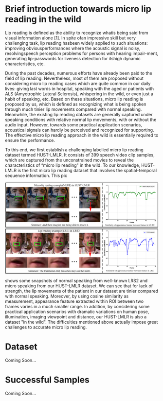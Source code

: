 # Brief introduction towards micro lip reading in the wild

Lip reading is defined as the ability to recognize whatis being said from visual information alone [1]. In spite ofan impressive skill but very challenging task, lip reading hasbeen widely applied to such situations: improving obviousperformances where the acoustic signal is noisy, resolvingspeech perception problems for persons with hearing impair-ment, generating lip-passwords for liveness detection for itshigh dynamic characteristics, etc.

During the past decades, numerous efforts have already been paid to the field of lip reading. Nevertheless, most of them are proposed without considering micro lip reading cases which are quite common in our daily lives: giving last words in hospital, speaking with the aged or patients with ALS (Amyotrophic Lateral Sclerosis), whispering in the wild, or even just a habit of speaking, etc. Based on these situations, micro lip reading is proposed by us, which is defined as recognizing what is being spoken through much tinier lip movements compared with normal speaking. Meanwhile, the existing lip reading datasets are generally captured under speaking conditions with relative normal lip movements, with or without the audio input. However, towards some practical application scenarios, acoustical signals can hardly be perceived and recognized for supporting. The effective micro lip reading approach in the wild is essentially required to ensure the performance. 

To this end, we first establish a challenging labelled micro lip reading dataset termed HUST-LMLR. It consists of 399 speech video clip samples, which are captured from the unconstrained movies to reveal the characteristics of “micro lip reading" in the wild. To our knowledge, HUST-LMLR is the first micro lip reading dataset that involves the spatial-temporal sequence information.  This pic

<div align="center"><img src="images/Figure1.jpg" width = "561" align=center /></div>

shows some snapshots of normal speaking from well-known LRS2 and micro speaking from our HUST-LMLR dataset. We can see that for lack of strength, the lip movements of the patient in our dataset are tinier compared with normal speaking. Moreover, by using cosine similarity as measurement, appearance feature extracted within ROI between two frames varies in a much smaller range. In addition, by considering some practical application scenarios with dramatic variations on human pose, illumination, imaging viewpoint and distance, our HUST-LMLR is also a dataset "in the wild". The difficulties mentioned above actually impose great challenges to accurate micro lip reading.

# Dataset

Coming Soon...



# Successful Samples

Coming Soon...





